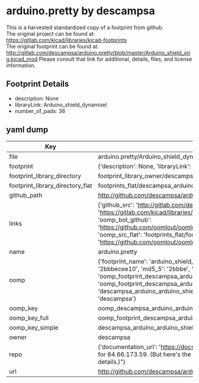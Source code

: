 # arduino.pretty by descampsa  
This is a harvested standardized copy of a footprint from github.  
The original project can be found at:  
https://gitlab.com/kicad/libraries/kicad-footprints  
The original footprint can be found at:
http://gitlab.com/descampsa/arduino.pretty/blob/master/Arduino_shield_orig.kicad_mod
Please consult that link for additional, details, files, and license information.  
## Footprint Details
* description: None  
* libraryLink: Arduino_shield_dynamixel  
* number_of_pads: 36  
## yaml dump  
| Key | Value |  
| --- | --- |  
| file | arduino.pretty/Arduino_shield_dynamixel.kicad_mod |  
| footprint | {'description': None, 'libraryLink': 'Arduino_shield_dynamixel', 'number_of_pads': 36} |  
| footprint_library_directory | footprint_library_owner/descampsa_arduino.pretty |  
| footprint_library_directory_flat | footprints_flat/descampsa_arduino_arduino_shield_dynamixel/working |  
| github_path | http://github.com/descampsa/arduino.pretty/blob/master/Arduino_shield_dynamixel.kicad_mod |  
| links | {'github_src': 'http://gitlab.com/descampsa/arduino.pretty/blob/master/Arduino_shield_orig.kicad_mod', 'github_src_repo': 'https://gitlab.com/kicad/libraries/kicad-footprints', 'oomp_bot': 'footprints/descampsa_arduino_arduino_shield_dynamixel/working', 'oomp_bot_github': 'https://github.com/oomlout/oomlout_oomp_footprint_bot/tree/main/footprints/descampsa_arduino_arduino_shield_dynamixel/working', 'oomp_src_flat': 'footprints_flat/footprints_flat/descampsa_arduino_arduino_shield_dynamixel/working', 'oomp_src_flat_github': 'https://github.com/oomlout/oomlout_oomp_footprint_src/tree/main/footprints_flat/descampsa_arduino_arduino_shield_dynamixel/working'} |  
| name | arduino.pretty |  
| oomp | {'footprint_name': 'arduino_shield_dynamixel', 'library_name': 'arduino', 'md5': '2bbbecee105b06e08b04e8610f21a11d', 'md5_10': '2bbbecee10', 'md5_5': '2bbbe', 'md5_6': '2bbbec', 'oomp_key': 'oomp_descampsa_arduino_arduino_shield_dynamixel', 'oomp_key_extra': 'oomp_footprint_descampsa_arduino_arduino_shield_dynamixel', 'oomp_key_full': 'oomp_footprint_descampsa_arduino_arduino_shield_dynamixel_2bbbec', 'oomp_key_simple': 'descampsa_arduino_arduino_shield_dynamixel', 'original_filename': 'arduino.pretty/Arduino_shield_dynamixel.kicad_mod', 'owner_name': 'descampsa'} |  
| oomp_key | oomp_descampsa_arduino_arduino_shield_dynamixel |  
| oomp_key_full | oomp_footprint_descampsa_arduino_arduino_shield_dynamixel |  
| oomp_key_simple | descampsa_arduino_arduino_shield_dynamixel |  
| owner | descampsa |  
| repo | {'documentation_url': 'https://docs.github.com/rest/overview/resources-in-the-rest-api#rate-limiting', 'message': "API rate limit exceeded for 84.66.173.59. (But here's the good news: Authenticated requests get a higher rate limit. Check out the documentation for more details.)"} |  
| url | http://github.com/descampsa/arduino.pretty |  

